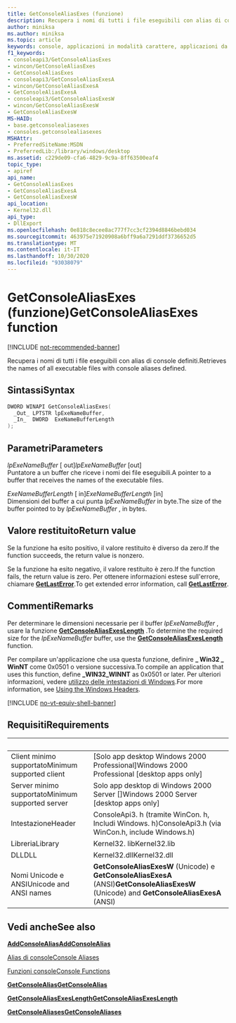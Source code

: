```yaml
---
title: GetConsoleAliasExes (funzione)
description: Recupera i nomi di tutti i file eseguibili con alias di console definiti.
author: miniksa
ms.author: miniksa
ms.topic: article
keywords: console, applicazioni in modalità carattere, applicazioni da riga di comando, applicazioni di terminale, api della console
f1_keywords:
- consoleapi3/GetConsoleAliasExes
- wincon/GetConsoleAliasExes
- GetConsoleAliasExes
- consoleapi3/GetConsoleAliasExesA
- wincon/GetConsoleAliasExesA
- GetConsoleAliasExesA
- consoleapi3/GetConsoleAliasExesW
- wincon/GetConsoleAliasExesW
- GetConsoleAliasExesW
MS-HAID:
- base.getconsolealiasexes
- consoles.getconsolealiasexes
MSHAttr:
- PreferredSiteName:MSDN
- PreferredLib:/library/windows/desktop
ms.assetid: c229de09-cfa6-4829-9c9a-8ff63500eaf4
topic_type:
- apiref
api_name:
- GetConsoleAliasExes
- GetConsoleAliasExesA
- GetConsoleAliasExesW
api_location:
- Kernel32.dll
api_type:
- DllExport
ms.openlocfilehash: 0e818c8ecee8ac777f7cc3cf2394d8846bebd034
ms.sourcegitcommit: 463975e71920908a6bff9a6a7291ddf3736652d5
ms.translationtype: MT
ms.contentlocale: it-IT
ms.lasthandoff: 10/30/2020
ms.locfileid: "93038079"
---
```

# <a name="getconsolealiasexes-function"></a><span data-ttu-id="c88df-104">GetConsoleAliasExes (funzione)</span><span class="sxs-lookup"><span data-stu-id="c88df-104">GetConsoleAliasExes function</span></span>

[!INCLUDE [not-recommended-banner](./includes/not-recommended-banner.md)]

<span data-ttu-id="c88df-105">Recupera i nomi di tutti i file eseguibili con alias di console definiti.</span><span class="sxs-lookup"><span data-stu-id="c88df-105">Retrieves the names of all executable files with console aliases defined.</span></span>

## <a name="syntax"></a><span data-ttu-id="c88df-106">Sintassi</span><span class="sxs-lookup"><span data-stu-id="c88df-106">Syntax</span></span>

```C
DWORD WINAPI GetConsoleAliasExes(
  _Out_ LPTSTR lpExeNameBuffer,
  _In_  DWORD  ExeNameBufferLength
);
```

## <a name="parameters"></a><span data-ttu-id="c88df-107">Parametri</span><span class="sxs-lookup"><span data-stu-id="c88df-107">Parameters</span></span>

<span data-ttu-id="c88df-108">*lpExeNameBuffer* \[ out\]</span><span class="sxs-lookup"><span data-stu-id="c88df-108">*lpExeNameBuffer* \[out\]</span></span>  
<span data-ttu-id="c88df-109">Puntatore a un buffer che riceve i nomi dei file eseguibili.</span><span class="sxs-lookup"><span data-stu-id="c88df-109">A pointer to a buffer that receives the names of the executable files.</span></span>

<span data-ttu-id="c88df-110">*ExeNameBufferLength* \[ in\]</span><span class="sxs-lookup"><span data-stu-id="c88df-110">*ExeNameBufferLength* \[in\]</span></span>  
<span data-ttu-id="c88df-111">Dimensioni del buffer a cui punta *lpExeNameBuffer* in byte.</span><span class="sxs-lookup"><span data-stu-id="c88df-111">The size of the buffer pointed to by *lpExeNameBuffer* , in bytes.</span></span>

## <a name="return-value"></a><span data-ttu-id="c88df-112">Valore restituito</span><span class="sxs-lookup"><span data-stu-id="c88df-112">Return value</span></span>

<span data-ttu-id="c88df-113">Se la funzione ha esito positivo, il valore restituito è diverso da zero.</span><span class="sxs-lookup"><span data-stu-id="c88df-113">If the function succeeds, the return value is nonzero.</span></span>

<span data-ttu-id="c88df-114">Se la funzione ha esito negativo, il valore restituito è zero.</span><span class="sxs-lookup"><span data-stu-id="c88df-114">If the function fails, the return value is zero.</span></span> <span data-ttu-id="c88df-115">Per ottenere informazioni estese sull'errore, chiamare [**GetLastError**](https://msdn.microsoft.com/library/windows/desktop/ms679360).</span><span class="sxs-lookup"><span data-stu-id="c88df-115">To get extended error information, call [**GetLastError**](https://msdn.microsoft.com/library/windows/desktop/ms679360).</span></span>

## <a name="remarks"></a><span data-ttu-id="c88df-116">Commenti</span><span class="sxs-lookup"><span data-stu-id="c88df-116">Remarks</span></span>

<span data-ttu-id="c88df-117">Per determinare le dimensioni necessarie per il buffer *lpExeNameBuffer* , usare la funzione [**GetConsoleAliasExesLength**](getconsolealiasexeslength.md) .</span><span class="sxs-lookup"><span data-stu-id="c88df-117">To determine the required size for the *lpExeNameBuffer* buffer, use the [**GetConsoleAliasExesLength**](getconsolealiasexeslength.md) function.</span></span>

<span data-ttu-id="c88df-118">Per compilare un'applicazione che usa questa funzione, definire **\_ Win32 \_ WinNT** come 0x0501 o versione successiva.</span><span class="sxs-lookup"><span data-stu-id="c88df-118">To compile an application that uses this function, define **\_WIN32\_WINNT** as 0x0501 or later.</span></span> <span data-ttu-id="c88df-119">Per ulteriori informazioni, vedere [utilizzo delle intestazioni di Windows](https://msdn.microsoft.com/library/windows/desktop/aa383745).</span><span class="sxs-lookup"><span data-stu-id="c88df-119">For more information, see [Using the Windows Headers](https://msdn.microsoft.com/library/windows/desktop/aa383745).</span></span>

[!INCLUDE [no-vt-equiv-shell-banner](./includes/no-vt-equiv-shell-banner.md)]

## <a name="requirements"></a><span data-ttu-id="c88df-120">Requisiti</span><span class="sxs-lookup"><span data-stu-id="c88df-120">Requirements</span></span>

| &nbsp; | &nbsp; |
|-|-|
| <span data-ttu-id="c88df-121">Client minimo supportato</span><span class="sxs-lookup"><span data-stu-id="c88df-121">Minimum supported client</span></span> | <span data-ttu-id="c88df-122">\[Solo app desktop Windows 2000 Professional\]</span><span class="sxs-lookup"><span data-stu-id="c88df-122">Windows 2000 Professional \[desktop apps only\]</span></span> |
| <span data-ttu-id="c88df-123">Server minimo supportato</span><span class="sxs-lookup"><span data-stu-id="c88df-123">Minimum supported server</span></span> | <span data-ttu-id="c88df-124">Solo app desktop di Windows 2000 Server \[\]</span><span class="sxs-lookup"><span data-stu-id="c88df-124">Windows 2000 Server \[desktop apps only\]</span></span> |
| <span data-ttu-id="c88df-125">Intestazione</span><span class="sxs-lookup"><span data-stu-id="c88df-125">Header</span></span> | <span data-ttu-id="c88df-126">ConsoleApi3. h (tramite WinCon. h, Includi Windows. h)</span><span class="sxs-lookup"><span data-stu-id="c88df-126">ConsoleApi3.h (via WinCon.h, include Windows.h)</span></span> |
| <span data-ttu-id="c88df-127">Libreria</span><span class="sxs-lookup"><span data-stu-id="c88df-127">Library</span></span> | <span data-ttu-id="c88df-128">Kernel32. lib</span><span class="sxs-lookup"><span data-stu-id="c88df-128">Kernel32.lib</span></span> |
| <span data-ttu-id="c88df-129">DLL</span><span class="sxs-lookup"><span data-stu-id="c88df-129">DLL</span></span> | <span data-ttu-id="c88df-130">Kernel32.dll</span><span class="sxs-lookup"><span data-stu-id="c88df-130">Kernel32.dll</span></span> |
| <span data-ttu-id="c88df-131">Nomi Unicode e ANSI</span><span class="sxs-lookup"><span data-stu-id="c88df-131">Unicode and ANSI names</span></span> | <span data-ttu-id="c88df-132">**GetConsoleAliasExesW** (Unicode) e **GetConsoleAliasExesA** (ANSI)</span><span class="sxs-lookup"><span data-stu-id="c88df-132">**GetConsoleAliasExesW** (Unicode) and **GetConsoleAliasExesA** (ANSI)</span></span> |

## <a name="see-also"></a><span data-ttu-id="c88df-133">Vedi anche</span><span class="sxs-lookup"><span data-stu-id="c88df-133">See also</span></span>

[<span data-ttu-id="c88df-134">**AddConsoleAlias**</span><span class="sxs-lookup"><span data-stu-id="c88df-134">**AddConsoleAlias**</span></span>](addconsolealias.md)

[<span data-ttu-id="c88df-135">Alias di console</span><span class="sxs-lookup"><span data-stu-id="c88df-135">Console Aliases</span></span>](console-aliases.md)

[<span data-ttu-id="c88df-136">Funzioni console</span><span class="sxs-lookup"><span data-stu-id="c88df-136">Console Functions</span></span>](console-functions.md)

[<span data-ttu-id="c88df-137">**GetConsoleAlias**</span><span class="sxs-lookup"><span data-stu-id="c88df-137">**GetConsoleAlias**</span></span>](getconsolealias.md)

[<span data-ttu-id="c88df-138">**GetConsoleAliasExesLength**</span><span class="sxs-lookup"><span data-stu-id="c88df-138">**GetConsoleAliasExesLength**</span></span>](getconsolealiasexeslength.md)

[<span data-ttu-id="c88df-139">**GetConsoleAliases**</span><span class="sxs-lookup"><span data-stu-id="c88df-139">**GetConsoleAliases**</span></span>](getconsolealiases.md)
